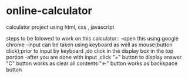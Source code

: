 # online-calculator

calculator project using html, css , javascript

steps to be folowed to work on this calculator::
-open this using google chrome
-input can be taken using keyboard as well as mouse(button click);prior to input by keyboard ,do click in the display box in the top portion
-after you are done with input ,click "=" button to display answer
"C" button works as clear all contents
"<-" button works as backspace button

